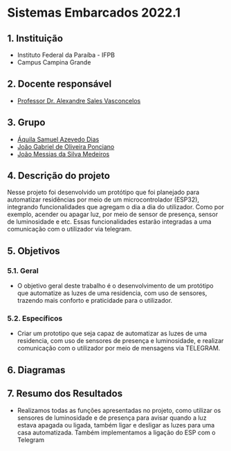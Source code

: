 # Sistemas Embarcados 2022.1

## 1. Instituição

-   Instituto Federal da Paraíba - IFPB
-   Campus Campina Grande

## 2. Docente responsável

-   [Professor Dr. Alexandre Sales Vasconcelos](https://github.com/alexandresvifpb)

## 3. Grupo

-   [Áquila Samuel Azevedo Dias](https://github.com/aquilsamuel)
-   [João Gabriel de Oliveira Ponciano](https://github.com/Jotage777)
-   [João Messias da Silva Medeiros](https://github.com/Messias443)

## 4. Descrição do projeto

Nesse projeto foi desenvolvido um protótipo que foi planejado para automatizar residências por meio de um microcontrolador (ESP32), integrando funcionalidades que agregam o dia a dia do utilizador. Como por exemplo, acender ou apagar luz, por meio de sensor de presença, sensor de luminosidade e etc. Essas funcionalidades estarão integradas a uma comunicação com o utilizador via telegram.

## 5. Objetivos

### 5.1. Geral

-   O objetivo geral deste trabalho é o desenvolvimento de um protótipo que automatize as luzes de uma residencia, com uso de sensores, trazendo mais conforto e praticidade para o utilizador.

### 5.2. Específicos

-   Criar um prototipo que seja capaz de automatizar as luzes de uma residencia, com uso de sensores de presença e luminosidade, e realizar comunicação com o utilizador por meio de mensagens via TELEGRAM.

## 6. Diagramas

## 7. Resumo dos Resultados

-   Realizamos todas as funções apresentadas no projeto, como utilizar os sensores de luminosidade e de presença para avisar quando a luz estava apagada ou ligada, também ligar e desligar as luzes para uma casa automatizada. Também implementamos a ligação do ESP com o Telegram
